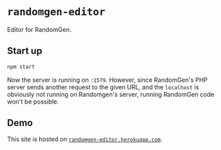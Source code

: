 # `randomgen-editor`

Editor for RandomGen.

## Start up

```sh
npm start
```

Now the server is running on `:1579`. However, since RandomGen's PHP server sends another request to the given URL, and the `localhost` is obviously not running on Randomgen's server, running RandomGen code won't be possible.

## Demo

This site is hosted on [`randomgen-editor.herokuapp.com`](http://randomgen-editor.herokuapp.com/).
